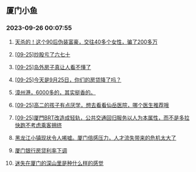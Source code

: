 ## 厦门小鱼 
### 2023-09-26 00:07:55

1. [天杀的！这个90后伪装富豪，交往40多个女性，骗了200多万](http://bbs.xmfish.com/read-htm-tid-18078785.html)

2. [[09-25]炒股亏了六七十](http://bbs.xmfish.com/read-htm-tid-18078697.html)

3. [[09-25]岛外房子真让人看不懂了](http://bbs.xmfish.com/read-htm-tid-18078729.html)

4. [[09-25]今天是9月25日，你们的房贷降了吗？](http://bbs.xmfish.com/read-htm-tid-18078703.html)

5. [漳州港，6000多的，其实挺香的。](http://bbs.xmfish.com/read-htm-tid-18078821.html)

6. [[09-25]高二的孩子有点厌学，想去看看仙岳医院，哪个医生推荐哦](http://bbs.xmfish.com/read-htm-tid-18078778.html)

7. [[09-25]厦門BRT改造成轻轨，公共交通回归服务以人为本属性，而不是多拉快跑不考虑乘客拥挤](http://bbs.xmfish.com/read-htm-tid-18078886.html)

8. [黑龙江小镇现状令人唏嘘。厦门倍感压力，人才流失带来的危机太大了](http://bbs.xmfish.com/read-htm-tid-18078860.html)

9. [厦门银行房贷利率下调](http://bbs.xmfish.com/read-htm-tid-18078773.html)

10. [迷失在厦门的深山里是种什么样的感觉](http://bbs.xmfish.com/read-htm-tid-18078856.html)

